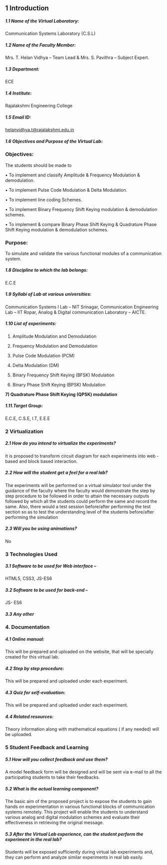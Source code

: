 ## **1 Introduction**

##### **1.1	Name of the Virtual Laboratory:**

Communication Systems Laboratory (C.S.L)

##### **1.2	Name of the Faculty Member:**

Mrs. T. Helan Vidhya – Team Lead & Mrs. S. Pavithra – Subject Expert.

##### **1.3	Department:**

 ECE

##### **1.4	Institute:**

Rajalakshmi Engineering College

##### **1.5	Email ID:**

 helanvidhya.t@rajalakshmi.edu.in

##### **1.6	Objectives and Purpose of the Virtual Lab:**

### Objectives:
The students should be made to

 •	To implement and classify Amplitude & Frequency Modulation & demodulation.

 •	To implement Pulse Code Modulation & Delta Modulation.

 •	To implement line coding Schemes.

 •	To implement Binary Frequency Shift Keying modulation & demodulation schemes.

 •	To implement & compare Binary Phase Shift Keying & Quadrature Phase Shift Keying modulation & demodulation schemes.

### Purpose:
To simulate and validate the various functional modules of a communication system.

##### **1.8	Discipline to which the lab belongs:**
 E.C.E

##### **1.9	Syllabi of Lab at various universities:**

Communication Systems I Lab – NIT Srinagar, Communication Engineering Lab – IIT Ropar, Analog & Digital communication Laboratory – AICTE.

##### **1.10	List of experiments:**  

1)	Amplitude Modulation and Demodulation

2)	Frequency Modulation and Demodulation

3)	Pulse Code Modulation (PCM)

4)	Delta Modulation (DM)

5)	Binary Frequency Shift Keying (BFSK) Modulation

6)	Binary Phase Shift Keying (BPSK) Modulation

**7)	Quadrature Phase Shift Keying (QPSK) modulation**


##### **1.11.Target Group:**

 E.C.E, C.S.E, I.T, E.E.E


### 2	Virtualization

##### **2.1	How do you intend to virtualize the experiments?**

It is proposed to transform circuit diagram for each experiments into web - based and block based interaction.

##### **2.2	How will the student get a feel for a real lab?**

The experiments will be performed on a virtual simulator tool under the guidance of the faculty where the faculty would demonstrate the step by step procedure to be followed in order to attain the necessary outputs followed by which all the students could perform the same and record the same. Also, there would a test session before/after performing the test section so as to test the understanding level of the students before/after performing the simulation


##### **2.3	Will you be using animations?**

 No

### 3	Technologies Used

##### **3.1	Software to be used for Web interface –**
HTML5, CSS3, JS-ES6

##### **3.2	Software to be used for back-end –**
JS- ES6

##### 3.3	Any other

### 4.	Documentation

##### **4.1	Online manual:**

 This will be prepared and uploaded on the website, that will be specially created for this virtual lab.

##### **4.2 	Step by step procedure:**

  This will be prepared and uploaded under each experiment.

##### **4.3	Quiz for self-evaluation:**

 This will be prepared and uploaded under each experiment.

##### **4.4	Related resources:**

 Theory information along with mathematical equations ( if any needed) will be uploaded.
### 5	Student Feedback and Learning

##### **5.1	How will you collect feedback and use them?**

A model feedback form will be designed and will be sent via e-mail to all the participating students to take their feedbacks.

##### **5.2	What is the actual learning component?**

The basic aim of the proposed project is to expose the students to gain hands on experimentation in various functional blocks of communication systems remotely. This project will enable the students to understand various  analog and digital modulation schemes and evaluate their effectiveness in retrieving the original message.

##### **5.3	After the Virtual Lab experience, can the student perform the experiment in the real lab?**

Students will be exposed sufficiently during virtual lab experiments and, they can perform and analyze similar experiments in real lab easily.
